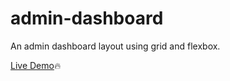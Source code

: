 # admin-dashboard

An admin dashboard layout using grid and flexbox.

[Live Demo](https://admin-dashboard-layout.netlify.app/)🔥